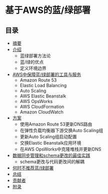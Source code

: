 # 基于AWS的蓝/绿部署

## 目录
- [摘要](abstract.md)
- [介绍](introduction.md)
  * 蓝绿部署方法论
  * 蓝/绿的优点
  * 定义环境边界
- [AWS中保障蓝/绿部署的工具与服务](AWS_tools_and_services_enabling_blue_green_deployments.md)
  * Amazon Route 53
  * Elastic Load Balancing
  * Auto Scaling
  * AWS Elastic Beanstalk
  * AWS OpsWorks
  * AWS CloudFormation
  * Amazon CloudWatch
- [方案](techniques.md)
  * 使用Amazon Route 53更新DNS路由
  * 在弹性负载均衡器下游交换Auto Scaling组
  * 更新Auto Scaling组启动配置
  * 交换Elastic Beanstalk应用环境
  * 在AWS OpsWorks中克隆堆栈并更新DNS
- [数据同步管理和schema更改的最佳实践](best_practices_for_managing_data_sync_and_schema_changes.md)
  * schema更改与代码更改间的解耦
- [何时不推荐蓝/绿部署](when_blue_green_are_not_recommended.md)
- [总结](conclusion.md)
- [贡献者](contributors.md)
- [附录](appendix.md)

